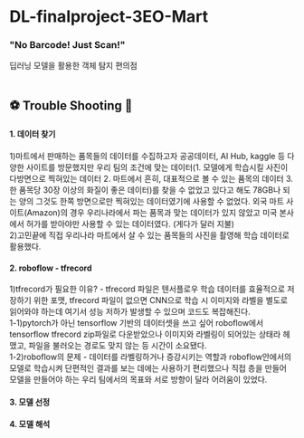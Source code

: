 # DL-finalproject-3EO-Mart
### "No Barcode! Just Scan!"
딥러닝 모델을 활용한 객체 탐지 편의점
<br></br>


## :soccer: Trouble Shooting :running:
#### 1. 데이터 찾기
1)마트에서 판매하는 품목들의 데이터를 수집하고자 공공데이터, AI Hub, kaggle 등 다양한 사이트를 방문했지만 우리 팀의 조건에 맞는 데이터(1. 모델에게 학습시킬 사진이 다방면으로 찍혀있는 데이터 2. 마트에서 흔히, 대표적으로 볼 수 있는 품목의 데이터 3. 한 품목당 30장 이상의 화질이 좋은 데이터)를 찾을 수 없었고 있다고 해도 78GB나 되는 양의 그것도 한쪽 방면으로만 찍혀있는 데이터였기에 사용할 수 없었다. 외국 마트 사이트(Amazon)의 경우 우리나라에서 파는 품목과 맞는 데이터가 있지 않았고 미국 본사에서 허가를 받아야만 사용할 수 있는 데이터였다. (게다가 달러 지불)</br>
2)고민끝에 직접 우리나라 마트에서 살 수 있는 품목들의 사진을 촬영해 학습 데이터로 활용했다.
#### 2. roboflow - tfrecord
1)tfrecord가 필요한 이유? - 
tfrecord 파일은 텐서플로우 학습 데이터를 효율적으로 저장하기 위한 포맷, tfrecord 파일이 없으면 CNN으로 학습 시 이미지와 라벨을 별도로 읽어와야 하는데 여기서 성능 저하가 발생할 수 있으며 코드도 복잡해진다. </br>
1-1)pytorch가 아닌 tensorflow 기반의 데이터셋을 쓰고 싶어 roboflow에서 tensorflow tfrecord zip파일로 다운받았으나 이미지와 라벨링이 되어있는 상태라 헤맸고, 파일을 불러오는 경로도 맞지 않는 등 시간이 소요됐다. </br>
1-2)roboflow의 문제 - 데이터를 라벨링하거나 증강시키는 역할과 roboflow안에서의 모델로 학습시켜 단편적인 결과를 보는 데에는 사용하기 편리했으나 직접 층을 만들어 모델을 만들어야 하는 우리 팀에서의 목표와 서로 방향이 달라 어려움이 있었다.

#### 3. 모델 선정
#### 4. 모델 해석
